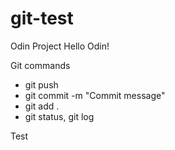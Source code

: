 # git-test
Odin Project
Hello Odin!

Git commands
- git push
- git commit -m "Commit message"
- git add .
- git status, git log

Test

